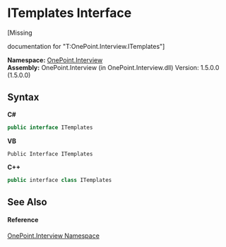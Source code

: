 # ITemplates Interface
 

\[Missing <summary> documentation for "T:OnePoint.Interview.ITemplates"\]

**Namespace:**&nbsp;<a href="N_OnePoint_Interview">OnePoint.Interview</a><br />**Assembly:**&nbsp;OnePoint.Interview (in OnePoint.Interview.dll) Version: 1.5.0.0 (1.5.0.0)

## Syntax

**C#**<br />
``` C#
public interface ITemplates
```

**VB**<br />
``` VB
Public Interface ITemplates
```

**C++**<br />
``` C++
public interface class ITemplates
```


## See Also


#### Reference
<a href="N_OnePoint_Interview">OnePoint.Interview Namespace</a><br />
